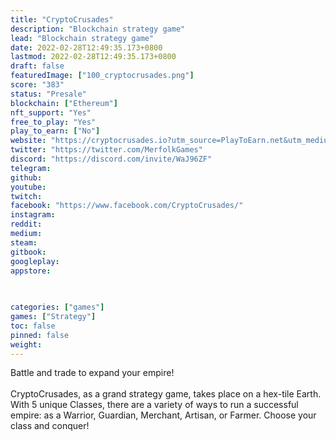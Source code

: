 ```yaml
---
title: "CryptoCrusades"
description: "Blockchain strategy game"
lead: "Blockchain strategy game"
date: 2022-02-28T12:49:35.173+0800
lastmod: 2022-02-28T12:49:35.173+0800
draft: false
featuredImage: ["100_cryptocrusades.png"]
score: "383"
status: "Presale"
blockchain: ["Ethereum"]
nft_support: "Yes"
free_to_play: "Yes"
play_to_earn: ["No"]
website: "https://cryptocrusades.io?utm_source=PlayToEarn.net&utm_medium=organic&utm_campaign=gamepage"
twitter: "https://twitter.com/MerfolkGames"
discord: "https://discord.com/invite/WaJ96ZF"
telegram: 
github: 
youtube: 
twitch: 
facebook: "https://www.facebook.com/CryptoCrusades/"
instagram: 
reddit: 
medium: 
steam: 
gitbook: 
googleplay: 
appstore: 

  
    
categories: ["games"]
games: ["Strategy"]
toc: false
pinned: false
weight: 
---
```

Battle and trade to expand your empire!<br> <br> CryptoCrusades, as a grand strategy game, takes place on a hex-tile Earth. With 5 unique Classes, there are a variety of ways to run a successful empire: as a Warrior, Guardian, Merchant, Artisan, or Farmer. Choose your class and conquer!